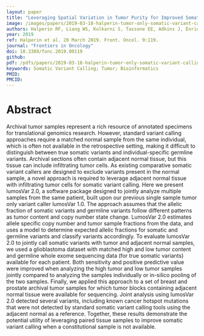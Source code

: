 ```yaml
---
layout: paper
title: "Leveraging Spatial Variation in Tumor Purity for Improved Somatic Variant Calling of Archival Tumor Only Samples"
image: /images/papers/2019-03-18-halperin-tumor-only-somatic-variant-calling.jpg
authors: Halperin RF, Liang WS, Kulkarni S, Tassone EE, Adkins J, Enriquez D, Tran NL, Hank NC, Newell J, Kodira C, Korn R, Berens ME, Kim S, Byron SA
year: 2019
ref: Halperin et al. 20 March 2019. Front. Oncol. 9:119.
journal: "Frontiers in Oncology"
doi: 10.3389/fonc.2019.00119
github:
pdf: /pdfs/papers/2019-03-18-halperin-tumor-only-somatic-variant-calling.pdf
keywords: Somatic Variant Calling; Tumor; Bioinformatics
PMID: 
PMCID: 
---
```


# Abstract

Archival tumor samples represent a rich resource of annotated specimens for translational genomics research.  However, standard variant calling approaches require a matched normal sample from the same individual, which is often not available in the retrospective setting, making it difficult to distinguish between true somatic variants and individual-specific germline variants.  Archival sections often contain adjacent normal tissue, but this tissue can include infiltrating tumor cells.  As existing comparative somatic variant callers are designed to exclude variants present in the normal sample, a novel approach is required to leverage adjacent normal tissue with infiltrating tumor cells for somatic variant calling.  Here we present lumosVar 2.0, a software package designed to jointly analyze multiple samples from the same patient, built upon our previous single sample tumor only variant caller lumosVar 1.0.  The approach assumes that the allelic fraction of somatic variants and germline variants follow different patterns as tumor content and copy number state change.  LumosVar 2.0 estimates allele specific copy number and tumor sample fractions from the data, and uses a model to determine expected allelic fractions for somatic and germline variants and classify variants accordingly. To evaluate lumosVar 2.0 to jointly call somatic variants with tumor and adjacent normal samples, we used a glioblastoma dataset with matched high and low tumor content and germline whole exome sequencing data (for true somatic variants) available for each patient.   Both sensitivity and positive predictive value were improved when analyzing the high tumor and low tumor samples jointly compared to analyzing the samples individually or in-silico pooling of the two samples. Finally, we applied this approach to a set of breast and prostate archival tumor samples for which tumor blocks containing adjacent normal tissue were available for sequencing.  Joint analysis using lumosVar 2.0 detected several variants, including known cancer hotspot mutations that were not detected by standard somatic variant calling tools using the adjacent normal as a reference. Together, these results demonstrate the potential utility of leveraging paired tissue samples to improve somatic variant calling when a constitutional sample is not available.